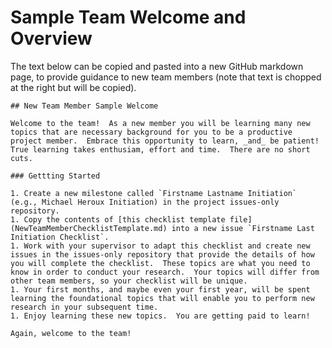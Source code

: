 # Sample Team Welcome and Overview

The text below can be copied and pasted into a new GitHub markdown page, to provide guidance to new team members (note that text is chopped at the right but will be copied).

```
## New Team Member Sample Welcome

Welcome to the team!  As a new member you will be learning many new topics that are necessary background for you to be a productive project member.  Embrace this opportunity to learn, _and_ be patient! True learning takes enthusiam, effort and time.  There are no short cuts.

### Gettting Started

1. Create a new milestone called `Firstname Lastname Initiation` (e.g., Michael Heroux Initiation) in the project issues-only repository.
1. Copy the contents of [this checklist template file](NewTeamMemberChecklistTemplate.md) into a new issue `Firstname Last Initiation Checklist`.
1. Work with your supervisor to adapt this checklist and create new issues in the issues-only repository that provide the details of how you will complete the checklist.  These topics are what you need to know in order to conduct your research.  Your topics will differ from other team members, so your checklist will be unique.
1. Your first months, and maybe even your first year, will be spent learning the foundational topics that will enable you to perform new research in your subsequent time.
1. Enjoy learning these new topics.  You are getting paid to learn!

Again, welcome to the team!
```
